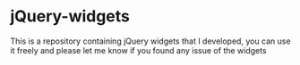 # jQuery-widgets
This is a repository containing jQuery widgets that I developed, you can use it freely and please let me know if you found any issue of the widgets
